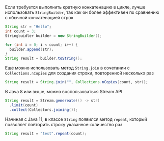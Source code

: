 Если требуется выполнить кратную конкатенацию в цикле, лучше использовать `StringBuilder`, так как он более эффективен по сравнению с обычной конкатенацией строк
```java
String str = "Hello";
int count = 3;
Stringbuidler builder = new StringBuilder();

for (int i = 0; i < count; i++) {
  builder.append(str);
}
String result = builder.toString();
```

Еще можно использовать метод `String.join` в сочетании с `Collections.nCopies` для создания строки, повторенной несколько раз
```java
String result = String.join("", Collections.nCopies(count, str));
```

В Java 8 или выше, можно воспользоваться Stream API
```java
String result = Stream.genereate(() -> str)
  .limit(count)
  .collect(Collectors.joining());
```

Начиная с Java 11, в классе `String` появился метод `repeat`, который позволяет повторить строку указанное количество раз
```java
String result = "test".repeat(count);
```